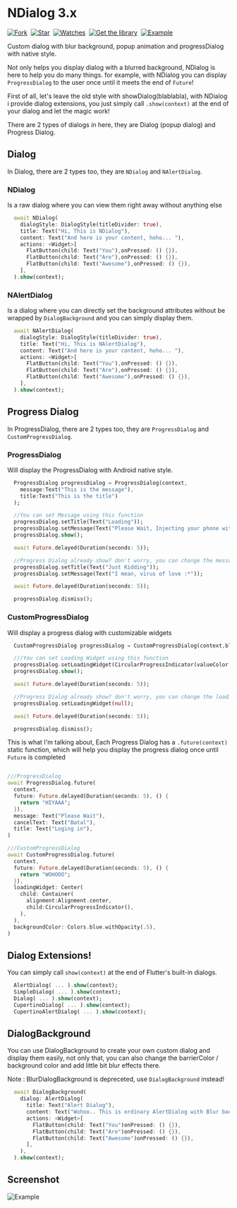 # NDialog 3.x
[![Fork](https://img.shields.io/github/forks/nizwar/ndialog?style=social)](https://github.com/nizwar/ndialog/fork)&nbsp; [![Star](https://img.shields.io/github/stars/nizwar/ndialog?style=social)](https://github.com/nizwar/ndialog/star)&nbsp; [![Watches](https://img.shields.io/github/watchers/nizwar/ndialog?style=social)](https://github.com/nizwar/ndialog/)&nbsp; [![Get the library](https://img.shields.io/badge/Get%20library-pub-blue)](https://pub.dev/packages/ndialog)&nbsp; [![Example](https://img.shields.io/badge/Example-Ex-success)](https://pub.dev/packages/ndialog#-example-tab-)

Custom dialog with blur background, popup animation and progressDialog with native style.

Not only helps you display dialog with a blurred background, NDialog is here to help you do many things. for example, with NDialog you can display `ProgressDialog` to the user once until it meets the end of `Future`!

First of all, let's leave the old style with showDialog(blablabla), with NDialog i provide dialog extensions, you just simply call `.show(context)` at the end of your dialog and let the magic work!

There are 2 types of dialogs in here, they are Dialog (popup dialog) and Progress Dialog.

## Dialog
In Dialog, there are 2 types too, they are `NDialog` and `NAlertDialog`.

### NDialog
Is a raw dialog where you can view them right away without anything else
``` dart
  await NDialog(
    dialogStyle: DialogStyle(titleDivider: true),
    title: Text("Hi, This is NDialog"),
    content: Text("And here is your content, hoho... "),  
    actions: <Widget>[
      FlatButton(child: Text("You"),onPressed: () {}),
      FlatButton(child: Text("Are"),onPressed: () {}),
      FlatButton(child: Text("Awesome"),onPressed: () {}),
    ],
  ).show(context);
```

### NAlertDialog
Is a dialog where you can directly set the background attributes without be wrapped by `DialogBackground` and you can simply display them.

``` dart
  await NAlertDialog(
    dialogStyle: DialogStyle(titleDivider: true),
    title: Text("Hi, This is NAlertDialog"),
    content: Text("And here is your content, hoho... "), 
    actions: <Widget>[
      FlatButton(child: Text("You"),onPressed: () {}),
      FlatButton(child: Text("Are"),onPressed: () {}),
      FlatButton(child: Text("Awesome"),onPressed: () {}),
    ],
  ).show(context);
``` 

 

## Progress Dialog
In ProgressDialog, there are 2 types too, they are `ProgressDialog` and `CustomProgressDialog`.

### ProgressDialog
Will display the ProgressDialog with Android native style.

``` dart
  ProgressDialog progressDialog = ProgressDialog(context, 
    message:Text("This is the message"), 
    title:Text("This is the title")
  );

  //You can set Message using this function
  progressDialog.setTitle(Text("Loading"));
  progressDialog.setMessage(Text("Please Wait, Injecting your phone with my virus"));
  progressDialog.show();

  await Future.delayed(Duration(seconds: 5));

  //Progress Dialog already show? don't worry, you can change the message :D
  progressDialog.setTitle(Text("Just Kidding"));
  progressDialog.setMessage(Text("I mean, virus of love :*"));

  await Future.delayed(Duration(seconds: 5));

  progressDialog.dismiss();
```

### CustomProgressDialog
Will display a progress dialog with customizable widgets

``` dart
  CustomProgressDialog progressDialog = CustomProgressDialog(context,blur: 10);

  ///You can set Loading Widget using this function
  progressDialog.setLoadingWidget(CircularProgressIndicator(valueColor: AlwaysStoppedAnimation(Colors.red)));
  progressDialog.show();

  await Future.delayed(Duration(seconds: 5));

  //Progress Dialog already show? don't worry, you can change the loading widget :D
  progressDialog.setLoadingWidget(null);

  await Future.delayed(Duration(seconds: 5));

  progressDialog.dismiss();
```

This is what I'm talking about, Each Progress Dialog has a `.future(context)` static function, which will help you display the progress dialog once until `Future` is completed

```dart

///ProgressDialog
await ProgressDialog.future(
  context, 
  future: Future.delayed(Duration(seconds: 5), () {
    return "HIYAAA";
  }),
  message: Text("Please Wait"),
  cancelText: Text("Batal"),
  title: Text("Loging in"),
)

///CustomProgressDialog
await CustomProgressDialog.future(
  context,
  future: Future.delayed(Duration(seconds: 5), () {
    return "WOHOOO";
  }),
  loadingWidget: Center(
    child: Container(
      alignment:Alignment.center, 
      child:CircularProgressIndicator(),
    ),
  ),
  backgroundColor: Colors.blue.withOpacity(.5),
)

```

## Dialog Extensions!
You can simply call `show(context)` at the end of Flutter's built-in dialogs.

```dart
  AlertDialog( ... ).show(context);
  SimpleDialog( ... ).show(context);
  Dialog( ... ).show(context);
  CupertinoDialog( ... ).show(context);
  CupertinoAlertDialog( ... ).show(context);
```

## DialogBackground
You can use DialogBackground to create your own custom dialog and display them easily, not only that, you can also change the barrierColor / background color and add little bit blur effects there.

Note : BlurDialogBackground is depreceted, use `DialogBackground` instead!

``` dart
  await DialogBackground(
    dialog: AlertDialog(
      title: Text("Alert Dialog"),
      content: Text("Wohoo.. This is ordinary AlertDialog with Blur background"),
      actions: <Widget>[
        FlatButton(child: Text("You")onPressed: () {}),
        FlatButton(child: Text("Are")onPressed: () {}),
        FlatButton(child: Text("Awesome")onPressed: () {}),
      ],
    ),
  ).show(context); 
``` 

## Screenshot
![Example](./example/screenshots/screenshot.gif)